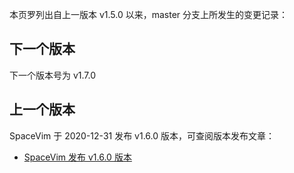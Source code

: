 本页罗列出自上一版本 v1.5.0 以来，master 分支上所发生的变更记录：

## 下一个版本

下一个版本号为 v1.7.0

<!-- call SpaceVim#dev#followHEAD#update('cn') -->
<!-- SpaceVim follow HEAD en start -->


<!-- SpaceVim follow HEAD en end -->

## 上一个版本

SpaceVim 于 2020-12-31 发布 v1.6.0 版本，可查阅版本发布文章：

- [SpaceVim 发布 v1.6.0 版本](https://spacevim.org/SpaceVim-release-v1.6.0/)
